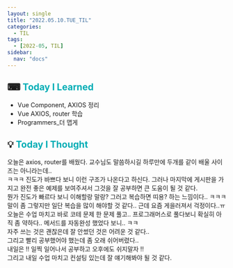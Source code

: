 ```yaml
---
layout: single
title: "2022.05.10.TUE_TIL"
categories:
  - TIL
tags:
  - [2022-05, TIL]
sidebar:
  nav: "docs"
---
```


## ⌨ <a style="color:#00adb5">Today I Learned</a>

- Vue Component, AXIOS 정리
- Vue AXIOS, router 학습
- Programmers\_더 맵게

## 💡 <a style="color:#00adb5">Today I Thought</a>

오늘은 axios, router를 배웠다. 교수님도 말씀하시길 하루만에 두개를 같이 배울 사이즈는 아니라는데..<br>
ㅋㅋㅋ 진도가 바쁘다 보니 이런 구조가 나온다고 하신다. 그러나 마지막에 게시판을 가지고 완전 좋은 예제를 보여주셔서 그것을 잘 공부하면 큰 도움이 될 것 같다.<br>
뭔가 진도가 빠르다 보니 이해할랑 말랑? 그러고 복습하면 띠용? 하는 느낌이다.. ㅋㅋㅋ <br>
말이 좀 그렇지만 일단 복습을 많이 해야할 것 같다.. 근데 요즘 게을러져서 걱정이다..ㅠ<br>
오늘은 수업 마치고 바로 코테 문제 한 문제 풀고.. 프로그래머스로 풀다보니 확실히 아직 좀 약하다.. 메서드를 자동완성 했었다 보니.. ㅋㅋ<br>
자주 쓰는 것은 괜찮은데 잘 안썼던 것은 어려운 것 같다..<br>
그리고 빨리 공부했어야 했는데 좀 오래 쉬어버렸다.. <br>
내일은 !! 일찍 일어나서 공부하고 오후에도 쉬지말자 !!<br>
그리고 내일 수업 마치고 컨설팅 있는데 잘 얘기해봐야 될 것 같다.
